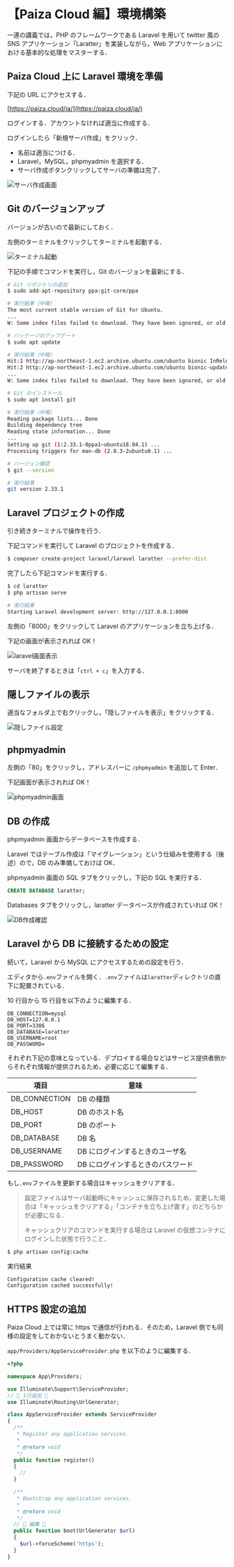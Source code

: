 # 【Paiza Cloud 編】環境構築

一連の講義では，PHP のフレームワークである Laravel を用いて twitter 風の SNS アプリケーション「Laratter」を実装しながら，Web アプリケーションにおける基本的な処理をマスターする．

## Paiza Cloud 上に Laravel 環境を準備

下記の URL にアクセスする．

[https://paiza.cloud/ja/](https://paiza.cloud/ja/)

ログインする．アカウントなければ適当に作成する．

ログインしたら「新規サーバ作成」をクリック．

- 名前は適当につける．
- Laravel，MySQL，phpmyadmin を選択する．
- サーバ作成ボタンクリックしてサーバの準備は完了．

![サーバ作成画面](./img/laravel_paiza_setup_create_server.png)

## Git のバージョンアップ

バージョンが古いので最新にしておく．

左側のターミナルをクリックしてターミナルを起動する．

![ターミナル起動](./img/laravel_paiza_setup_start_terminal.png)

下記の手順でコマンドを実行し，Git のバージョンを最新にする．

```bash
# Git リポジトリの追加
$ sudo add-apt-repository ppa:git-core/ppa

# 実行結果（中略）
The most current stable version of Git for Ubuntu.
...
W: Some index files failed to download. They have been ignored, or old ones used instead.

# パッケージのアップデート
$ sudo apt update

# 実行結果（中略）
Hit:1 http://ap-northeast-1.ec2.archive.ubuntu.com/ubuntu bionic InRelease
Hit:2 http://ap-northeast-1.ec2.archive.ubuntu.com/ubuntu bionic-updates InRelease
...
W: Some index files failed to download. They have been ignored, or old ones used instead.

# Git のインストール
$ sudo apt install git

# 実行結果（中略）
Reading package lists... Done
Building dependency tree
Reading state information... Done
...
Setting up git (1:2.33.1-0ppa1~ubuntu18.04.1) ...
Processing triggers for man-db (2.8.3-2ubuntu0.1) ...

# バージョン確認
$ git --version

# 実行結果
git version 2.33.1

```

## Laravel プロジェクトの作成

引き続きターミナルで操作を行う．

下記コマンドを実行して Laravel のプロジェクトを作成する．

```bash
$ composer create-project laravel/laravel laratter --prefer-dist
```

完了したら下記コマンドを実行する．

```bash
$ cd laratter
$ php artisan serve

# 実行結果
Starting Laravel development server: http://127.0.0.1:8000

```

左側の「8000」をクリックして Laravel のアプリケーションを立ち上げる．

下記の画面が表示されれば OK！

![laravel画面表示](./img/laravel_paiza_setup_start_laravel.png)

サーバを終了するときは「`ctrl + c`」を入力する．

## 隠しファイルの表示

適当なフォルダ上で右クリックし，「隠しファイルを表示」をクリックする．

![隠しファイル設定](./img/laravel_paiza_setup_show_hidden_files.png)

## phpmyadmin

左側の「80」をクリックし，アドレスバーに `/phpmyadmin` を追加して Enter．

下記画面が表示されれば OK！

![phpmyadmin画面](./img/laravel_paiza_setup_phpmyadmin.png)

## DB の作成

phpmyadmin 画面からデータベースを作成する．

Laravel ではテーブル作成は「マイグレーション」という仕組みを使用する（後述）ので，DB のみ準備しておけば OK．

phpmyadmin 画面の SQL タブをクリックし，下記の SQL を実行する．

```sql
CREATE DATABASE laratter;
```

Databases タブをクリックし，laratter データベースが作成されていれば OK！

![DB作成確認](./img/laravel_paiza_setup_create_database.png)

## Laravel から DB に接続するための設定

続いて，Laravel から MySQL にアクセスするための設定を行う．

エディタから`.env`ファイルを開く．`.env`ファイルは`laratter`ディレクトリの直下に配置されている．

10 行目から 15 行目を以下のように編集する．

```env
DB_CONNECTION=mysql
DB_HOST=127.0.0.1
DB_PORT=3306
DB_DATABASE=laratter
DB_USERNAME=root
DB_PASSWORD=

```

それぞれ下記の意味となっている．デプロイする場合などはサービス提供者側からそれぞれ情報が提供されるため，必要に応じて編集する．

| 項目          | 意味                              |
| ------------- | --------------------------------- |
| DB_CONNECTION | DB の種類                         |
| DB_HOST       | DB のホスト名                     |
| DB_PORT       | DB のポート                       |
| DB_DATABASE   | DB 名                             |
| DB_USERNAME   | DB にログインするときのユーザ名   |
| DB_PASSWORD   | DB にログインするときのパスワード |

もし`.env`ファイルを更新する場合はキャッシュをクリアする．

> 設定ファイルはサーバ起動時にキャッシュに保存されるため，変更した場合は「キャッシュをクリアする」「コンテナを立ち上げ直す」のどちらかが必要になる．
>
> キャッシュクリアのコマンドを実行する場合は Laravel の仮想コンテナにログインした状態で行うこと．

```bash
$ php artisan config:cache
```

実行結果

```bash
Configuration cache cleared!
Configuration cached successfully!
```

## HTTPS 設定の追加

Paiza Cloud 上では常に https で通信が行われる．そのため，Laravel 側でも同様の設定をしておかないとうまく動かない．

`app/Providers/AppServiceProvider.php` を以下のように編集する．

```php
<?php

namespace App\Providers;

use Illuminate\Support\ServiceProvider;
// 🔽 1行追加 🔽
use Illuminate\Routing\UrlGenerator;

class AppServiceProvider extends ServiceProvider
{
  /**
   * Register any application services.
   *
   * @return void
   */
  public function register()
  {
    //
  }

  /**
   * Bootstrap any application services.
   *
   * @return void
   */
  // 🔽 編集 🔽
  public function boot(UrlGenerator $url)
  {
    $url->forceScheme('https');
  }
}

```
